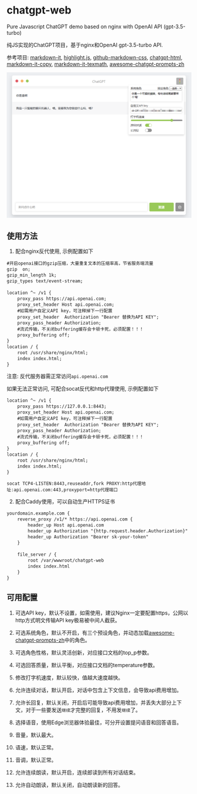 # chatgpt-web
Pure Javascript ChatGPT demo based on nginx with OpenAI API (gpt-3.5-turbo)

纯JS实现的ChatGPT项目，基于nginx和OpenAI gpt-3.5-turbo API.

参考项目: 
[markdown-it](https://github.com/markdown-it/markdown-it), 
[highlight.js](https://github.com/highlightjs/highlight.js), 
[github-markdown-css](https://github.com/sindresorhus/github-markdown-css), 
[chatgpt-html](https://github.com/slippersheepig/chatgpt-html), 
[markdown-it-copy](https://github.com/ReAlign/markdown-it-copy), 
[markdown-it-texmath](https://github.com/goessner/markdown-it-texmath), 
[awesome-chatgpt-prompts-zh](https://github.com/PlexPt/awesome-chatgpt-prompts-zh)

![示例](https://github.com/xqdoo00o/chatgpt-web/blob/main/example.png)

## 使用方法
1. 配合nginx反代使用, 示例配置如下
```
#开启openai接口的gzip压缩，大量重复文本的压缩率高，节省服务端流量
gzip  on;
gzip_min_length 1k;
gzip_types text/event-stream;

location ^~ /v1 {
    proxy_pass https://api.openai.com;
    proxy_set_header Host api.openai.com;
    #如需用户自定义API key，可注释掉下一行配置
    proxy_set_header  Authorization "Bearer 替换为API KEY";
    proxy_pass_header Authorization;
    #流式传输，不关闭buffering缓存会卡顿卡死，必须配置！！！
    proxy_buffering off;
}
location / {
    root /usr/share/nginx/html;
    index index.html;
}
```
注意: 反代服务器需正常访问`api.openai.com`

如果无法正常访问, 可配合socat反代和http代理使用, 示例配置如下
```
location ^~ /v1 {
    proxy_pass https://127.0.0.1:8443;
    proxy_set_header Host api.openai.com;
    #如需用户自定义API key，可注释掉下一行配置
    proxy_set_header  Authorization "Bearer 替换为API KEY";
    proxy_pass_header Authorization;
    #流式传输，不关闭buffering缓存会卡顿卡死，必须配置！！！
    proxy_buffering off;
}
location / {
    root /usr/share/nginx/html;
    index index.html;
}
```
```
socat TCP4-LISTEN:8443,reuseaddr,fork PROXY:http代理地址:api.openai.com:443,proxyport=http代理端口
```

2. 配合Caddy使用，可以自动生产HTTPS证书
```
yourdomain.example.com {
	reverse_proxy /v1/* https://api.openai.com {
		header_up Host api.openai.com
		header_up Authorization "{http.request.header.Authorization}"
		header_up Authorization "Bearer sk-your-token"
	}

	file_server / {
		root /var/wwwroot/chatgpt-web
		index index.html
	}
}

```

## 可用配置

1. 可选API key，默认不设置，如需使用，建议Nginx一定要配置https，公网以http方式明文传输API key极易被中间人截获。

2. 可选系统角色，默认不开启，有三个预设角色，并动态加载[awesome-chatgpt-prompts-zh](https://github.com/PlexPt/awesome-chatgpt-prompts-zh)中的角色。

3. 可选角色性格，默认灵活创新，对应接口文档的top_p参数。

4. 可选回答质量，默认平衡，对应接口文档的temperature参数。

5. 修改打字机速度，默认较快，值越大速度越快。

6. 允许连续对话，默认开启，对话中包含上下文信息，会导致api费用增加。

7. 允许长回复，默认关闭，开启后可能导致api费用增加，并丢失大部分上下文，对于一些要发送`继续`才完整的回复，不用发`继续`了。

8. 选择语音，使用Edge浏览器体验最佳，可分开设置提问语音和回答语音。

9. 音量，默认最大。

10. 语速，默认正常。

11. 音调，默认正常。

12. 允许连续朗读，默认开启，连续郎读到所有对话结束。

13. 允许自动朗读，默认关闭，自动朗读新的回答。